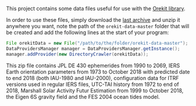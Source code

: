 This project contains some data files useful for use with the
[Orekit library](http://www.orekit.org/).

In order to use these files, simply download the
[last archive](https://gitlab.orekit.org/orekit/orekit-data/-/archive/master/orekit-data-master.zip)
and unzip it anywhere you want, note the path of the `orekit-data-master`
folder that will be created and add the following lines at the start of your
program:

```java
File orekitData = new File("/path/to/the/folder/orekit-data-master");
DataProvidersManager manager = DataProvidersManager.getInstance();
manager.addProvider(new DirectoryCrawler(orekitData));
```

This zip file contains JPL DE 430 ephemerides from 1990 to 2069, IERS Earth
orientation parameters from 1973 to October 2018 with predicted date to end 2018
(both IAU-1980 and IAU-2000), configuration data for ITRF versions used in
regular IERS files, UTC-TAI history from 1972 to end of 2018, Marshall Solar
Activity Futur Estimation from 1999 to October 2018, the Eigen 6S gravity field
and the FES 2004 ocean tides model.
